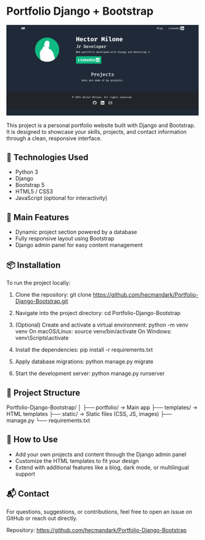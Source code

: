 Portfolio Django + Bootstrap
============================

![](Screenshot.png)

This project is a personal portfolio website built with Django and Bootstrap. 
It is designed to showcase your skills, projects, and contact information 
through a clean, responsive interface.

🔧 Technologies Used
--------------------
- Python 3
- Django
- Bootstrap 5
- HTML5 / CSS3
- JavaScript (optional for interactivity)

🚀 Main Features
----------------
- Dynamic project section powered by a database
- Fully responsive layout using Bootstrap
- Django admin panel for easy content management

📦 Installation
---------------
To run the project locally:

1. Clone the repository:
   git clone https://github.com/hecmandark/Portfolio-Django-Bootstrap.git

2. Navigate into the project directory:
   cd Portfolio-Django-Bootstrap

3. (Optional) Create and activate a virtual environment:
   python -m venv venv
   On macOS/Linux: source venv/bin/activate
   On Windows: venv\Scripts\activate

4. Install the dependencies:
   pip install -r requirements.txt

5. Apply database migrations:
   python manage.py migrate

6. Start the development server:
   python manage.py runserver

📁 Project Structure
--------------------
Portfolio-Django-Bootstrap/
│
├── portfolio/           -> Main app
├── templates/           -> HTML templates
├── static/              -> Static files (CSS, JS, images) 
├── manage.py
└── requirements.txt

🧩 How to Use
-------------
- Add your own projects and content through the Django admin panel
- Customize the HTML templates to fit your design
- Extend with additional features like a blog, dark mode, or multilingual support

📬 Contact
----------
For questions, suggestions, or contributions, feel free to open an issue on GitHub 
or reach out directly.

Repository: https://github.com/hecmandark/Portfolio-Django-Bootstrap
